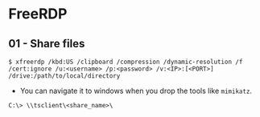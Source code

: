 # FreeRDP

## 01 - Share files

`$ xfreerdp /kbd:US /clipboard /compression /dynamic-resolution /f /cert:ignore /u:<username> /p:<password> /v:<IP>:[<PORT>] /drive:/path/to/local/directory`

- You can navigate it to windows when you drop the tools like `mimikatz`.

`C:\> \\tsclient\<share_name>\`